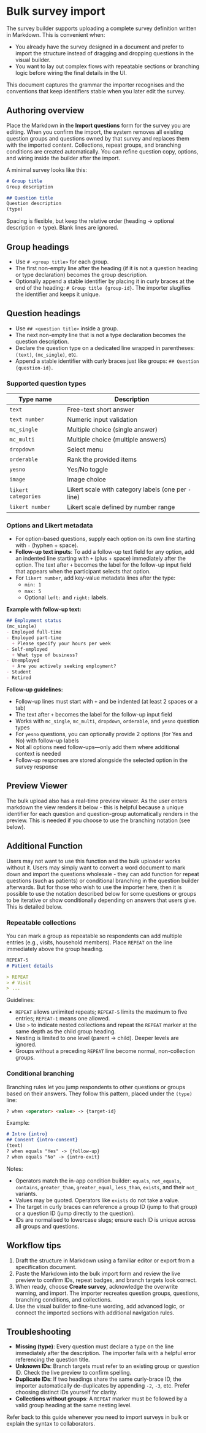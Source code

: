 # Bulk survey import

The survey builder supports uploading a complete survey definition written in Markdown. This is convenient when:

- You already have the survey designed in a document and prefer to import the structure instead of dragging and dropping questions in the visual builder.
- You want to lay out complex flows with repeatable sections or branching logic before wiring the final details in the UI.

This document captures the grammar the importer recognises and the conventions that keep identifiers stable when you later edit the survey.

## Authoring overview

Place the Markdown in the **Import questions** form for the survey you are editing. When you confirm the import, the system removes all existing question groups and questions owned by that survey and replaces them with the imported content. Collections, repeat groups, and branching conditions are created automatically. You can refine question copy, options, and wiring inside the builder after the import.

A minimal survey looks like this:

```markdown
# Group title
Group description

## Question title
Question description
(type)
```

Spacing is flexible, but keep the relative order (heading → optional description → type). Blank lines are ignored.

## Group headings

- Use `# <group title>` for each group.
- The first non-empty line after the heading (if it is not a question heading or type declaration) becomes the group description.
- Optionally append a stable identifier by placing it in curly braces at the end of the heading: `# Group title {group-id}`. The importer slugifies the identifier and keeps it unique.

## Question headings

- Use `## <question title>` inside a group.
- The next non-empty line that is not a type declaration becomes the question description.
- Declare the question type on a dedicated line wrapped in parentheses: `(text)`, `(mc_single)`, etc.
- Append a stable identifier with curly braces just like groups: `## Question {question-id}`.

### Supported question types

| Type name | Description |
| --- | --- |
| `text` | Free-text short answer |
| `text number` | Numeric input validation |
| `mc_single` | Multiple choice (single answer) |
| `mc_multi` | Multiple choice (multiple answers) |
| `dropdown` | Select menu |
| `orderable` | Rank the provided items |
| `yesno` | Yes/No toggle |
| `image` | Image choice |
| `likert categories` | Likert scale with category labels (one per `-` line) |
| `likert number` | Likert scale defined by number range |

### Options and Likert metadata

- For option-based questions, supply each option on its own line starting with `-` (hyphen + space).
- **Follow-up text inputs**: To add a follow-up text field for any option, add an indented line starting with `+` (plus + space) immediately after the option. The text after `+` becomes the label for the follow-up input field that appears when the participant selects that option.
- For `likert number`, add key-value metadata lines after the type:
  - `min: 1`
  - `max: 5`
  - Optional `left:` and `right:` labels.

**Example with follow-up text:**

```markdown
## Employment status
(mc_single)
- Employed full-time
- Employed part-time
  + Please specify your hours per week
- Self-employed
  + What type of business?
- Unemployed
  + Are you actively seeking employment?
- Student
- Retired
```

**Follow-up guidelines:**

- Follow-up lines must start with `+` and be indented (at least 2 spaces or a tab)
- The text after `+` becomes the label for the follow-up input field
- Works with `mc_single`, `mc_multi`, `dropdown`, `orderable`, and `yesno` question types
- For `yesno` questions, you can optionally provide 2 options (for Yes and No) with follow-up labels
- Not all options need follow-ups—only add them where additional context is needed
- Follow-up responses are stored alongside the selected option in the survey response

## Preview Viewer

The bulk upload also has a real-time preview viewer. As the user enters markdown the view renders it below - this is helpful because a unique identifier for each question and question-group automatically renders in the preview. This is needed if you choose to use the branching notation (see below).

## Additional Function

Users may not want to use this function and the bulk uploader works without it. Users may simply want to convert a word document to mark down and import the questions wholesale - they can add function for repeat questions (such as patients) or conditional branching in the question builder afterwards. But for those who wish to use the importer here, then it is possible to use the notation described below for some questions or groups to be iterative or show conditionally depending on answers that users give. This is detailed below.

### Repeatable collections

You can mark a group as repeatable so respondents can add multiple entries (e.g., visits, household members). Place `REPEAT` on the line immediately above the group heading.

```markdown
REPEAT-5
# Patient details

> REPEAT
> # Visit
> ...
```

Guidelines:

- `REPEAT` allows unlimited repeats; `REPEAT-5` limits the maximum to five entries; `REPEAT-1` means one allowed.
- Use `>` to indicate nested collections and repeat the `REPEAT` marker at the same depth as the child group heading.
- Nesting is limited to one level (parent → child). Deeper levels are ignored.
- Groups without a preceding `REPEAT` line become normal, non-collection groups.

### Conditional branching

Branching rules let you jump respondents to other questions or groups based on their answers. They follow this pattern, placed under the `(type)` line:

```markdown
? when <operator> <value> -> {target-id}
```

Example:

```markdown
# Intro {intro}
## Consent {intro-consent}
(text)
? when equals "Yes" -> {follow-up}
? when equals "No" -> {intro-exit}
```

Notes:

- Operators match the in-app condition builder: `equals`, `not_equals`, `contains`, `greater_than`, `greater_equal`, `less_than`, `exists`, and their `not_` variants.
- Values may be quoted. Operators like `exists` do not take a value.
- The target in curly braces can reference a group ID (jump to that group) or a question ID (jump directly to the question).
- IDs are normalised to lowercase slugs; ensure each ID is unique across all groups and questions.

## Workflow tips

1. Draft the structure in Markdown using a familiar editor or export from a specification document.
2. Paste the Markdown into the bulk import form and review the live preview to confirm IDs, repeat badges, and branch targets look correct.
3. When ready, choose **Create survey**, acknowledge the overwrite warning, and import. The importer recreates question groups, questions, branching conditions, and collections.
4. Use the visual builder to fine-tune wording, add advanced logic, or connect the imported sections with additional navigation rules.

## Troubleshooting

- **Missing (type)**: Every question must declare a type on the line immediately after the description. The importer fails with a helpful error referencing the question title.
- **Unknown IDs**: Branch targets must refer to an existing group or question ID. Check the live preview to confirm spelling.
- **Duplicate IDs**: If two headings share the same curly-brace ID, the importer automatically de-duplicates by appending `-2`, `-3`, etc. Prefer choosing distinct IDs yourself for clarity.
- **Collections without groups**: A `REPEAT` marker must be followed by a valid group heading at the same nesting level.

Refer back to this guide whenever you need to import surveys in bulk or explain the syntax to collaborators.

